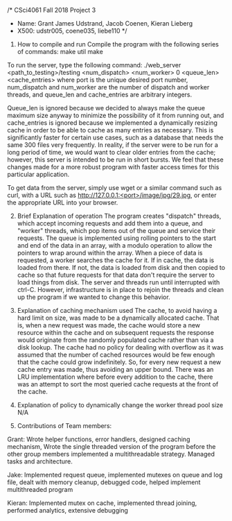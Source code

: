 /* CSci4061 Fall 2018 Project 3
* Name: Grant James Udstrand, Jacob Coenen, Kieran Lieberg
* X500: udstr005, coene035, liebe110 */

1. How to compile and run
Compile the program with the following series of commands:
make util
make

To run the server, type the following command:
./web_server <port> <path_to_testing>/testing <num_dispatch> <num_worker> 0 <queue_len> <cache_entries>
where port is the unique desired port number, num_dispatch and num_worker are
the number of dispatch and worker threads, and queue_len and cache_entries are arbitrary integers.

Queue_len is ignored because we decided to always make the queue maximum size
anyway to minimize the possibility of it from running out, and cache_entries is
ignored because we implemented a dynamically resizing cache in order to be able
to cache as many entries as necessary.  This is significantly faster for certain
use cases, such as a database that needs the same 300 files very frequently.  In
reality, if the server were to be run for a long period of time, we would want
to clear older entries from the cache; however, this server is intended to be
run in short bursts.  We feel that these changes made for a more robust program
with faster access times for this particular application.

To get data from the server, simply use wget or a similar command such as curl,
with a URL such as http://127.0.0.1:<port>/image/jpg/29.jpg, or enter the
appropriate URL into your browser.

2. Brief Explanation of operation
The program creates "dispatch" threads, which accept incoming requests and add
them into a queue, and "worker" threads, which pop items out of the queue and
service their requests.  The queue is implemented using rolling pointers to the
start and end of the data in an array, with a modulo operation to allow the
pointers to wrap around within the array.  When a piece of data is requested, a
worker searches the cache for it.  If in cache, the data is loaded from there.
If not, the data is loaded from disk and then copied to cache so that future
requests for that data don't require the server to load things from disk.  The
server and threads run until interrupted with ctrl-C.  However, infrastructure
is in place to rejoin the threads and clean up the program if we wanted to
change this behavior.

3. Explanation of caching mechanism used
The cache, to avoid having a hard limit on size, was made to be a dynamically allocated cache. That is,
when a new request was made, the cache would store a new resource within the cache and on subsequent requests
the response would originate from the randomly populated cache rather than via a disk lookup. The cache had no
policy for dealing with overflow as it was assumed that the number of cached resources would be few enough that the
cache could grow indefinitely. So, for every new request a new cache entry was made, thus avoiding an upper bound.
There was an LRU implementation where before every addition to the cache, there was an attempt to sort the most queried
cache requests at the front of the cache. 

4. Explanation of policy to dynamically change the worker thread pool size
N/A

5. Contributions of Team members:

Grant: Wrote helper functions, error handlers,
designed caching mechanism, Wrote the single threaded version of the program before the
other group members implemented a multithreadable strategy. Managed tasks and architecture.

Jake: Implemented request queue, implemented mutexes on queue and log file,
dealt with memory cleanup, debugged code, helped implement multithreaded program

Kieran: Implemented mutex on cache, implemented thread joining, performed
analytics, extensive debugging
